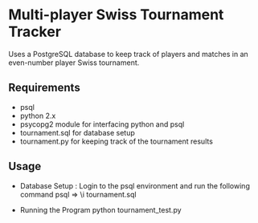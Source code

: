 Multi-player Swiss Tournament Tracker
=====================================

Uses a PostgreSQL database to keep track of players and matches in an even-number player Swiss tournament.

Requirements
---------------

* psql
* python 2.x
* psycopg2 module for interfacing python and psql
* tournament.sql for database setup
* tournament.py for keeping track of the tournament results

Usage
------
* Database Setup : Login to the psql environment and run the following command
psql => \i tournament.sql

* Running the Program
python tournament_test.py

